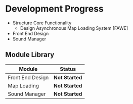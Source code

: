 # Development Progress #
 * Structure Core Functionality
 	* Design Asynchronous Map Loading System [FAWE]
 * Front End Design
 * Sound Manager
## Module Library ##

Module  | Status
------------- | -------------
Front End Design | **Not Started**
Map Loading | **Not Started**
Sound Manager | **Not Started**
 
 
